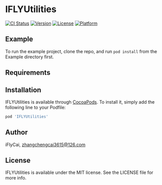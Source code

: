 # IFLYUtilities

[![CI Status](https://img.shields.io/travis/iFlyCai/IFLYUtilities.svg?style=flat)](https://travis-ci.org/iFlyCai/IFLYUtilities)
[![Version](https://img.shields.io/cocoapods/v/IFLYUtilities.svg?style=flat)](https://cocoapods.org/pods/IFLYUtilities)
[![License](https://img.shields.io/cocoapods/l/IFLYUtilities.svg?style=flat)](https://cocoapods.org/pods/IFLYUtilities)
[![Platform](https://img.shields.io/cocoapods/p/IFLYUtilities.svg?style=flat)](https://cocoapods.org/pods/IFLYUtilities)

## Example

To run the example project, clone the repo, and run `pod install` from the Example directory first.

## Requirements

## Installation

IFLYUtilities is available through [CocoaPods](https://cocoapods.org). To install
it, simply add the following line to your Podfile:

```ruby
pod 'IFLYUtilities'
```

## Author

iFlyCai, zhangchengcai3615@126.com

## License

IFLYUtilities is available under the MIT license. See the LICENSE file for more info.
